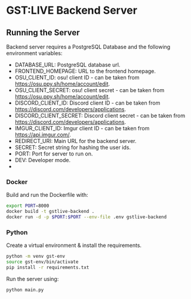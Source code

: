 # GST:LIVE Backend Server

## Running the Server

Backend server requires a PostgreSQL Database and the following environment variables:

- DATABASE_URL: PostgreSQL database url.
- FRONTEND_HOMEPAGE: URL to the frontend homepage.
- OSU_CLIENT_ID: osu! client ID - can be taken from https://osu.ppy.sh/home/account/edit.
- OSU_CLIENT_SECRET: osu! client secret - can be taken from https://osu.ppy.sh/home/account/edit.
- DISCORD_CLIENT_ID: Discord client ID - can be taken from https://discord.com/developers/applications.
- DISCORD_CLIENT_SECRET: Discord client secret - can be taken from https://discord.com/developers/applications.
- IMGUR_CLIENT_ID: Imgur client ID - can be taken from https://api.imgur.com/.
- REDIRECT_URI: Main URL for the backend server.
- SECRET: Secret string for hashing the user ids.
- PORT: Port for server to run on.
- DEV: Developer mode.
- 
### Docker

Build and run the Dockerfile with:

```bash
export PORT=8000
docker build -t gstlive-backend .
docker run -d -p $PORT:$PORT --env-file .env gstlive-backend
```

### Python

Create a virtual environment & install the requirements.

```bash
python -m venv gst-env
source gst-env/bin/activate
pip install -r requirements.txt
```

Run the server using:

```bash
python main.py
```
